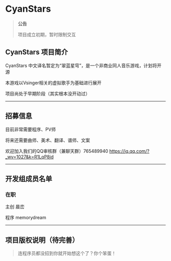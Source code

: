 # CyanStars

> **公告**
>
> 项目成立初期，暂时限制交互

## CyanStars 项目简介

CyanStars 中文译名暂定为“翠蓝星穹”，是一个非商业同人音乐游戏，计划将开源

本游戏以Vsinger相关的虚拟歌手为基础进行展开

项目尚处于早期阶段（其实根本没开动过）

---

## 招募信息

目前非常需要程序、PV师

将来还需要曲师、美术、翻译、谱师、文案

欢迎加入我们的QQ审核群（兼聊天群）765489940 https://jq.qq.com/?_wv=1027&k=R1LqP8jd

---

## 开发组成员名单

### 在职

主创 晨峦

程序 memorydream

---

## 项目版权说明（待完善）

> 连程序员都没招到你就开始想这个了？你个笨蛋！
